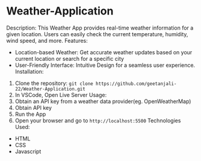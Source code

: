 # Weather-Application
Description:
This Weather App provides real-time weather information for a given location. Users can easily check the current temperature, humidity, wind speed, and more.
Features:
- Location-based Weather: Get accurate weather updates based on your current location or search for a specific city
- User-Friendly Interface: Intuitive Design for a seamless user experience.
Installation:
1. Clone the repository: `git clone https://github.com/geetanjali-22/Weather-Application.git`
2. In VSCode, Open Live Server
Usage:
1. Obtain an API key from a weather data provider(eg. OpenWeatherMap)
2. Obtain API key
3. Run the App
4. Open your browser and go to `http://localhost:5500`
Technologies Used:
- HTML
- CSS
- Javascript
